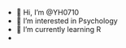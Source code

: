 - 👋 Hi, I’m @YH0710
- 👀 I’m interested in Psychology
- 🌱 I’m currently learning R
- 

<!---
YH0710/YH0710 is a ✨ special ✨ repository because its `README.md` (this file) appears on your GitHub profile.
You can click the Preview link to take a look at your changes.
--->
